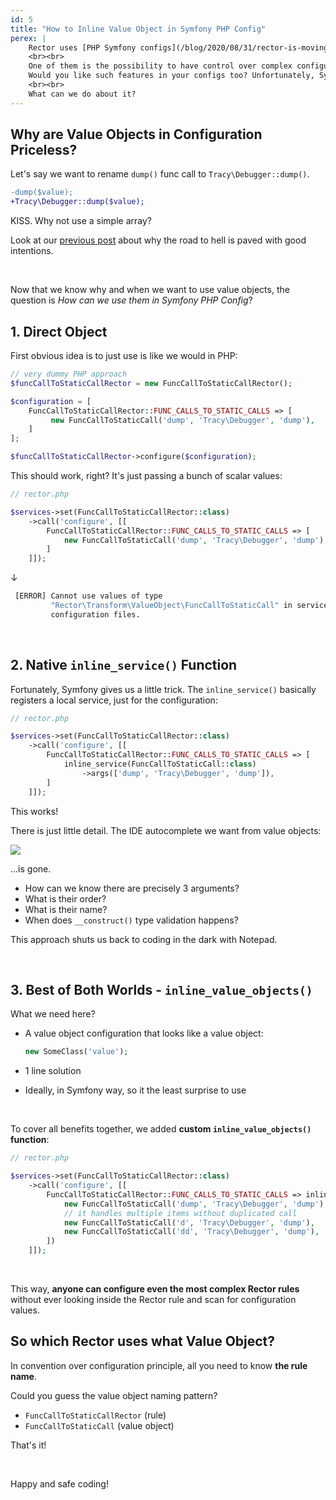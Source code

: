 ```yaml
---
id: 5
title: "How to Inline Value Object in Symfony PHP Config"
perex: |
    Rector uses [PHP Symfony configs](/blog/2020/08/31/rector-is-moving-from-yaml-to-php-configs-what-changes-and-how-to-get-ready) for [many good reasons](https://tomasvotruba.com/blog/2020/07/16/10-cool-features-you-get-after-switching-from-yaml-to-php-configs/).
    <br><br>
    One of them is the possibility to have control over complex configurations with value objects.
    Would you like such features in your configs too? Unfortunately, Symfony does not support it out of the box.
    <br><br>
    What can we do about it?
---
```


## Why are Value Objects in Configuration Priceless?

Let's say we want to rename `dump()` func call to `Tracy\Debugger::dump()`.

```diff
-dump($value);
+Tracy\Debugger::dump($value);
```

KISS. Why not use a simple array?

Look at our [previous post](/blog/2020/08/31/rector-is-moving-from-yaml-to-php-configs-what-changes-and-how-to-get-ready#value-objects-configuration-ftw) about why the road to hell is paved with good intentions.

<br>

Now that we know why and when we want to use value objects, the question is *How can we use them in Symfony PHP Config*?

## 1. Direct Object

First obvious idea is to just use is like we would in PHP:

```php
// very dummy PHP approach
$funcCallToStaticCallRector = new FuncCallToStaticCallRector();

$configuration = [
    FuncCallToStaticCallRector::FUNC_CALLS_TO_STATIC_CALLS => [
         new FuncCallToStaticCall('dump', 'Tracy\Debugger', 'dump'),
    ]
];

$funcCallToStaticCallRector->configure($configuration);
```

This should work, right? It's just passing a bunch of scalar values:

```php
// rector.php

$services->set(FuncCallToStaticCallRector::class)
    ->call('configure', [[
        FuncCallToStaticCallRector::FUNC_CALLS_TO_STATIC_CALLS => [
            new FuncCallToStaticCall('dump', 'Tracy\Debugger', 'dump'),
        ]
    ]]);
```

↓

```bash
 [ERROR] Cannot use values of type
         "Rector\Transform\ValueObject\FuncCallToStaticCall" in service
         configuration files.
```

<br>

<em class="fas fa-fw fa-times text-danger fa-2x"></em>

## 2. Native `inline_service()` Function

Fortunately, Symfony gives us a little trick. The `inline_service()` basically registers a local service, just for the configuration:

```php
// rector.php

$services->set(FuncCallToStaticCallRector::class)
    ->call('configure', [[
        FuncCallToStaticCallRector::FUNC_CALLS_TO_STATIC_CALLS => [
            inline_service(FuncCallToStaticCall::class)
                ->args(['dump', 'Tracy\Debugger', 'dump']),
        ]
    ]]);
```

This works!


There is just little detail. The IDE autocomplete we want from value objects:

<img src="/assets/images/blog/2020/inline_service_dead_value_object.gif" class="img-thumbnail">

...is gone.

- How can we know there are precisely 3 arguments?
- What is their order?
- What is their name?
- When does `__construct()` type validation happens?

This approach shuts us back to coding in the dark with Notepad.

<br>

<em class="fas fa-fw fa-times text-danger fa-2x"></em>

## 3. Best of Both Worlds - `inline_value_objects()`

What we need here?

- A value object configuration that looks like a value object:

    ```php
    new SomeClass('value');
    ```

- 1 line solution
- Ideally, in Symfony way, so it the least surprise to use

<br>

To cover all benefits together, we added **custom `inline_value_objects()` function**:

```php
// rector.php

$services->set(FuncCallToStaticCallRector::class)
    ->call('configure', [[
        FuncCallToStaticCallRector::FUNC_CALLS_TO_STATIC_CALLS => inline_value_objects([
            new FuncCallToStaticCall('dump', 'Tracy\Debugger', 'dump'),
            // it handles multiple items without duplicated call
            new FuncCallToStaticCall('d', 'Tracy\Debugger', 'dump'),
            new FuncCallToStaticCall('dd', 'Tracy\Debugger', 'dump'),
        ])
    ]]);
```

<br>

<em class="fas fa-fw fa-check text-success fa-2x"></em>

This way, **anyone can configure even the most complex Rector rules** without ever looking inside the Rector rule and scan for configuration values.

## So which Rector uses what Value Object?

In convention over configuration principle, all you need to know **the rule name**.

Could you guess the value object naming pattern?

- `FuncCallToStaticCallRector` (rule)
- `FuncCallToStaticCall` (value object)

That's it!

<br>

Happy and safe coding!
